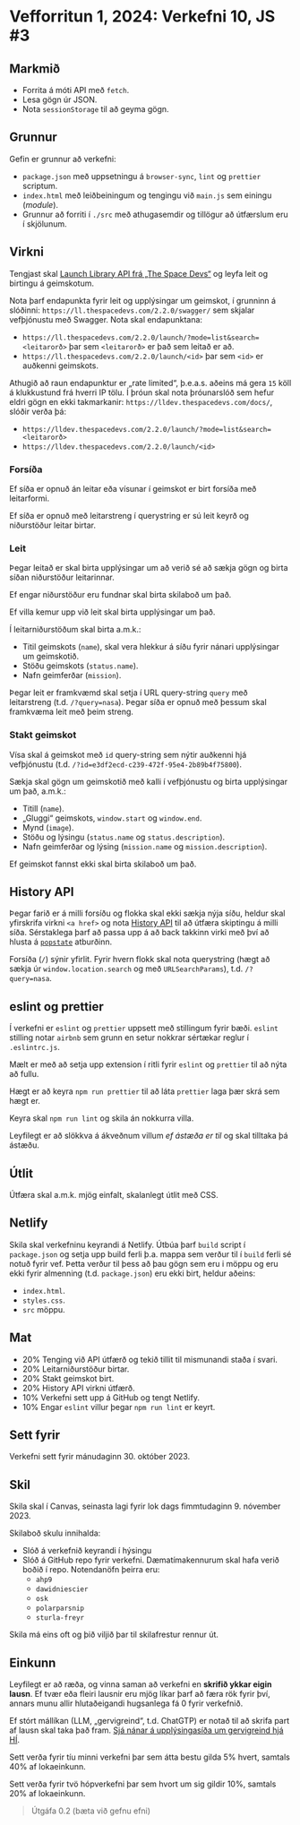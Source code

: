 # Vefforritun 1, 2024: Verkefni 10, JS #3

## Markmið

- Forrita á móti API með `fetch`.
- Lesa gögn úr JSON.
- Nota `sessionStorage` til að geyma gögn.

## Grunnur

Gefin er grunnur að verkefni:

- `package.json` með uppsetningu á `browser-sync`, `lint` og `prettier` scriptum.
- `index.html` með leiðbeiningum og tengingu við `main.js` sem einingu (_module_).
- Grunnur að forriti í `./src` með athugasemdir og tillögur að útfærslum eru í skjölunum.

## Virkni

Tengjast skal [Launch Library API frá „The Space Devs“](https://ll.thespacedevs.com/2.2.0/swagger/) og leyfa leit og birtingu á geimskotum.

Nota þarf endapunkta fyrir leit og upplýsingar um geimskot, í grunninn á slóðinni: `https://ll.thespacedevs.com/2.2.0/swagger/` sem skjalar vefþjónustu með Swagger. Nota skal endapunktana:

- `https://ll.thespacedevs.com/2.2.0/launch/?mode=list&search=<leitarorð>` þar sem `<leitarorð>` er það sem leitað er að.
- `https://ll.thespacedevs.com/2.2.0/launch/<id>` þar sem `<id>` er auðkenni geimskots.

Athugið að raun endapunktur er „rate limited“, þ.e.a.s. aðeins má gera `15` köll á klukkustund frá hverri IP tölu. Í þróun skal nota þróunarslóð sem hefur eldri gögn en ekki takmarkanir: `https://lldev.thespacedevs.com/docs/`, slóðir verða þá:

- `https://lldev.thespacedevs.com/2.2.0/launch/?mode=list&search=<leitarorð>`
- `https://lldev.thespacedevs.com/2.2.0/launch/<id>`

### Forsíða

Ef síða er opnuð án leitar eða vísunar í geimskot er birt forsíða með leitarformi.

Ef síða er opnuð með leitarstreng í querystring er sú leit keyrð og niðurstöður leitar birtar.

### Leit

Þegar leitað er skal birta upplýsingar um að verið sé að sækja gögn og birta síðan niðurstöður leitarinnar.

Ef engar niðurstöður eru fundnar skal birta skilaboð um það.

Ef villa kemur upp við leit skal birta upplýsingar um það.

Í leitarniðurstöðum skal birta a.m.k.:

- Titil geimskots (`name`), skal vera hlekkur á síðu fyrir nánari upplýsingar um geimskotið.
- Stöðu geimskots (`status.name`).
- Nafn geimferðar (`mission`).

Þegar leit er framkvæmd skal setja í URL query-string `query` með leitarstreng (t.d. `/?query=nasa`). Þegar síða er opnuð með þessum skal framkvæma leit með þeim streng.

### Stakt geimskot

Vísa skal á geimskot með `id` query-string sem nýtir auðkenni hjá vefþjónustu (t.d. `/?id=e3df2ecd-c239-472f-95e4-2b89b4f75800`).

Sækja skal gögn um geimskotið með kalli í vefþjónustu og birta upplýsingar um það, a.m.k.:

- Titill (`name`).
- „Gluggi“ geimskots, `window.start` og `window.end`.
- Mynd (`image`).
- Stöðu og lýsingu (`status.name` og `status.description`).
- Nafn geimferðar og lýsing (`mission.name` og `mission.description`).

Ef geimskot fannst ekki skal birta skilaboð um það.

## History API

Þegar farið er á milli forsíðu og flokka skal ekki sækja nýja síðu, heldur skal yfirskrifa virkni `<a href>` og nota [History API](https://developer.mozilla.org/en-US/docs/Web/API/History_API) til að útfæra skiptingu á milli síða. Sérstaklega þarf að passa upp á að back takkinn virki með því að hlusta á [`popstate`](https://developer.mozilla.org/en-US/docs/Web/API/WindowEventHandlers/onpopstate) atburðinn.

Forsíða (`/`) sýnir yfirlit. Fyrir hvern flokk skal nota querystring (hægt að sækja úr `window.location.search` og með `URLSearchParams`), t.d. `/?query=nasa`.

## eslint og prettier

Í verkefni er `eslint` og `prettier` uppsett með stillingum fyrir bæði. `eslint` stilling notar `airbnb` sem grunn en setur nokkrar sértækar reglur í `.eslintrc.js`.

Mælt er með að setja upp extension í ritli fyrir `eslint` og `prettier` til að nýta að fullu.

Hægt er að keyra `npm run prettier` til að láta `prettier` laga þær skrá sem hægt er.

Keyra skal `npm run lint` og skila án nokkurra villa.

Leyfilegt er að slökkva á ákveðnum villum _ef ástæða er til_ og skal tilltaka þá ástæðu.

## Útlit

Útfæra skal a.m.k. mjög einfalt, skalanlegt útlit með CSS.

## Netlify

Skila skal verkefninu keyrandi á Netlify. Útbúa þarf `build` script í `package.json` og setja upp build ferli þ.a. mappa sem verður til í `build` ferli sé notuð fyrir vef. Þetta verður til þess að þau gögn sem eru i möppu og eru ekki fyrir almenning (t.d. `package.json`) eru ekki birt, heldur aðeins:

- `index.html`.
- `styles.css`.
- `src` möppu.

## Mat

- 20% Tenging við API útfærð og tekið tillit til mismunandi staða í svari.
- 20% Leitarniðurstöður birtar.
- 20% Stakt geimskot birt.
- 20% History API virkni útfærð.
- 10% Verkefni sett upp á GitHub og tengt Netlify.
- 10% Engar `eslint` villur þegar `npm run lint` er keyrt.

## Sett fyrir

Verkefni sett fyrir mánudaginn 30. október 2023.

## Skil

Skila skal í Canvas, seinasta lagi fyrir lok dags fimmtudaginn 9. nóvember 2023.

Skilaboð skulu innihalda:

- Slóð á verkefnið keyrandi í hýsingu
- Slóð á GitHub repo fyrir verkefni. Dæmatímakennurum skal hafa verið boðið í repo. Notendanöfn þeirra eru:
  - `ahp9`
  - `dawidniescier`
  - `osk`
  - `polarparsnip`
  - `sturla-freyr`

Skila má eins oft og þið viljið þar til skilafrestur rennur út.

## Einkunn

Leyfilegt er að ræða, og vinna saman að verkefni en **skrifið ykkar eigin lausn**. Ef tvær eða fleiri lausnir eru mjög líkar þarf að færa rök fyrir því, annars munu allir hlutaðeigandi hugsanlega fá 0 fyrir verkefnið.

Ef stórt mállíkan (LLM, „gervigreind“, t.d. ChatGTP) er notað til að skrifa part af lausn skal taka það fram. [Sjá nánar á upplýsingasíða um gervigreind hjá HÍ](https://gervigreind.hi.is/).

Sett verða fyrir tíu minni verkefni þar sem átta bestu gilda 5% hvert, samtals 40% af lokaeinkunn.

Sett verða fyrir tvö hópverkefni þar sem hvort um sig gildir 10%, samtals 20% af lokaeinkunn.

> Útgáfa 0.2 (bæta við gefnu efni)
